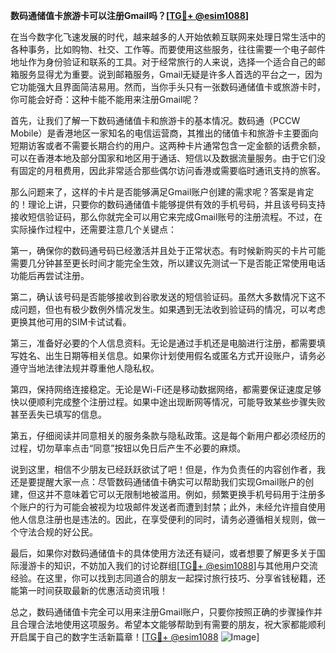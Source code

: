 **数码通储值卡旅游卡可以注册Gmail吗？[[TG💪+ @esim1088](https://t.me/s/esim1088)]**

在当今数字化飞速发展的时代，越来越多的人开始依赖互联网来处理日常生活中的各种事务，比如购物、社交、工作等。而要使用这些服务，往往需要一个电子邮件地址作为身份验证和联系的工具。对于经常旅行的人来说，选择一个适合自己的邮箱服务显得尤为重要。说到邮箱服务，Gmail无疑是许多人首选的平台之一，因为它功能强大且界面简洁易用。然而，当你手头只有一张数码通储值卡或旅游卡时，你可能会好奇：这种卡能不能用来注册Gmail呢？

首先，让我们了解一下数码通储值卡和旅游卡的基本情况。数码通（PCCW Mobile）是香港地区一家知名的电信运营商，其推出的储值卡和旅游卡主要面向短期访客或者不需要长期合约的用户。这两种卡片通常包含一定金额的话费余额，可以在香港本地及部分国家和地区用于通话、短信以及数据流量服务。由于它们没有固定的月租费用，因此非常适合那些偶尔访问香港或需要临时通讯支持的旅客。

那么问题来了，这样的卡片是否能够满足Gmail账户创建的需求呢？答案是肯定的！理论上讲，只要你的数码通储值卡能够提供有效的手机号码，并且该号码支持接收短信验证码，那么你就完全可以用它来完成Gmail账号的注册流程。不过，在实际操作过程中，还需要注意几个关键点：

第一，确保你的数码通号码已经激活并且处于正常状态。有时候新购买的卡片可能需要几分钟甚至更长时间才能完全生效，所以建议先测试一下是否能正常使用电话功能后再尝试注册。

第二，确认该号码是否能够接收到谷歌发送的短信验证码。虽然大多数情况下这不成问题，但也有极少数例外情况发生。如果遇到无法收到验证码的情况，可以考虑更换其他可用的SIM卡试试看。

第三，准备好必要的个人信息资料。无论是通过手机还是电脑进行注册，都需要填写姓名、出生日期等相关信息。如果你计划使用假名或匿名方式开设账户，请务必遵守当地法律法规并尊重他人隐私权。

第四，保持网络连接稳定。无论是Wi-Fi还是移动数据网络，都需要保证速度足够快以便顺利完成整个注册过程。如果中途出现断网等情况，可能导致某些步骤失败甚至丢失已填写的信息。

第五，仔细阅读并同意相关的服务条款与隐私政策。这是每个新用户都必须经历的过程，切勿草率点击“同意”按钮以免日后产生不必要的麻烦。

说到这里，相信不少朋友已经跃跃欲试了吧！但是，作为负责任的内容创作者，我还是要提醒大家一点：尽管数码通储值卡确实可以帮助我们实现Gmail账户的创建，但这并不意味着它可以无限制地被滥用。例如，频繁更换手机号码用于注册多个账户的行为可能会被视为垃圾邮件发送者而遭到封禁；此外，未经允许擅自使用他人信息注册也是违法的。因此，在享受便利的同时，请务必遵循相关规则，做一个守法合规的好公民。

最后，如果你对数码通储值卡的具体使用方法还有疑问，或者想要了解更多关于国际漫游卡的知识，不妨加入我们的讨论群组[[TG💪+ @esim1088](https://t.me/s/esim1088)]与其他用户交流经验。在这里，你可以找到志同道合的朋友一起探讨旅行技巧、分享省钱秘籍，还能第一时间获取最新的优惠活动资讯哦！

总之，数码通储值卡完全可以用来注册Gmail账户，只要你按照正确的步骤操作并且合理合法地使用这项服务。希望本文能够帮助到有需要的朋友，祝大家都能顺利开启属于自己的数字生活新篇章！[[TG💪+ @esim1088](https://t.me/s/esim1088) ![Image](https://i.postimg.cc/4NQfJmqS/Snipaste-2025-05-13-00-14-12.png)]
